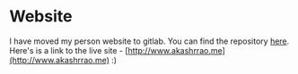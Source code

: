 # Website

I have moved my person website to gitlab. You can find the repository [here](https://gitlab.com/AkashRRao). Here's is a link to the live site - [http://www.akashrrao.me](http://www.akashrrao.me) :)
